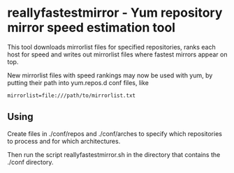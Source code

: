 reallyfastestmirror - Yum repository mirror speed estimation tool
=================================================================

This tool downloads mirrorlist files for specified repositories,
ranks each host for speed and writes out mirrorlist files where
fastest mirrors appear on top.

New mirrorlist files with speed rankings may now be used with
yum, by putting their path into yum.repos.d conf files, like

    mirrorlist=file:///path/to/mirrorlist.txt

Using
-----

Create files in ./conf/repos and ./conf/arches to specify which
repositories to process and for which architectures.

Then run the script reallyfastestmirror.sh in the directory that
contains the ./conf directory.

